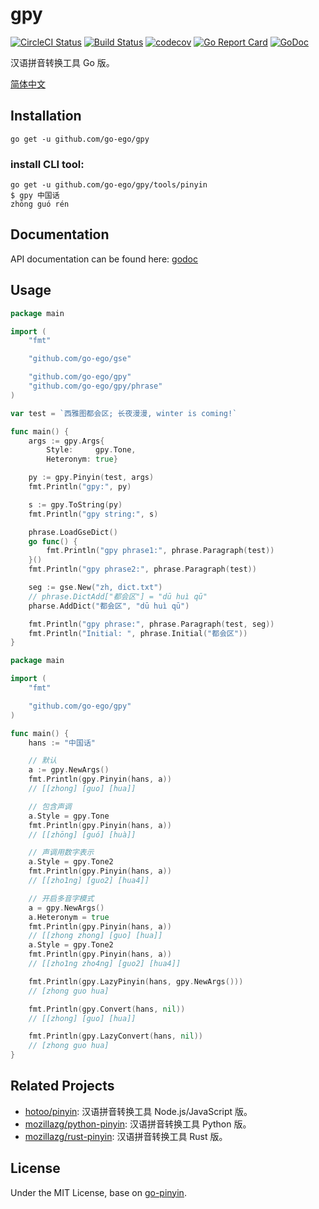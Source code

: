 # gpy

[![CircleCI Status](https://circleci.com/gh/go-ego/gpy.svg?style=shield)](https://circleci.com/gh/go-ego/gpy)
[![Build Status](https://travis-ci.org/go-ego/gpy.svg?branch=master)](https://travis-ci.org/go-ego/gpy)<!-- [![Coverage Status](https://coveralls.io/repos/github.com/go-ego/gpy/badge.svg?branch=master)](https://coveralls.io/r/github.com/go-ego/gpy?branch=master) -->
[![codecov](https://codecov.io/gh/go-ego/gpy/branch/master/graph/badge.svg)](https://codecov.io/gh/go-ego/gpy)
[![Go Report Card](https://goreportcard.com/badge/github.com/go-ego/gpy)](https://goreportcard.com/report/github.com/go-ego/gpy)
[![GoDoc](https://godoc.org/github.com/go-ego/gpy?status.svg)](https://godoc.org/github.com/go-ego/gpy)

汉语拼音转换工具 Go 版。

[简体中文](https://github.com/go-ego/gpy/blob/master/README_zh.md)


## Installation

```
go get -u github.com/go-ego/gpy
```

### install CLI tool:

```
go get -u github.com/go-ego/gpy/tools/pinyin
$ gpy 中国话
zhōng guó rén
```


## Documentation

API documentation can be found here:
[godoc](https://godoc.org/github.com/go-ego/gpy)


## Usage
```go
package main

import (
	"fmt"

	"github.com/go-ego/gse"

	"github.com/go-ego/gpy"
	"github.com/go-ego/gpy/phrase"
)

var test = `西雅图都会区; 长夜漫漫, winter is coming!`

func main() {
	args := gpy.Args{
		Style:     gpy.Tone,
		Heteronym: true}

	py := gpy.Pinyin(test, args)
	fmt.Println("gpy:", py)

	s := gpy.ToString(py)
	fmt.Println("gpy string:", s)

	phrase.LoadGseDict()
	go func() {
		fmt.Println("gpy phrase1:", phrase.Paragraph(test))
	}()
	fmt.Println("gpy phrase2:", phrase.Paragraph(test))

	seg := gse.New("zh, dict.txt")
	// phrase.DictAdd["都会区"] = "dū huì qū"
	pharse.AddDict("都会区", "dū huì qū")

	fmt.Println("gpy phrase:", phrase.Paragraph(test, seg))
	fmt.Println("Initial: ", phrase.Initial("都会区"))
}
```

```go
package main

import (
	"fmt"

	"github.com/go-ego/gpy"
)

func main() {
	hans := "中国话"

	// 默认
	a := gpy.NewArgs()
	fmt.Println(gpy.Pinyin(hans, a))
	// [[zhong] [guo] [hua]]

	// 包含声调
	a.Style = gpy.Tone
	fmt.Println(gpy.Pinyin(hans, a))
	// [[zhōng] [guó] [huà]]

	// 声调用数字表示
	a.Style = gpy.Tone2
	fmt.Println(gpy.Pinyin(hans, a))
	// [[zho1ng] [guo2] [hua4]]

	// 开启多音字模式
	a = gpy.NewArgs()
	a.Heteronym = true
	fmt.Println(gpy.Pinyin(hans, a))
	// [[zhong zhong] [guo] [hua]]
	a.Style = gpy.Tone2
	fmt.Println(gpy.Pinyin(hans, a))
	// [[zho1ng zho4ng] [guo2] [hua4]]

	fmt.Println(gpy.LazyPinyin(hans, gpy.NewArgs()))
	// [zhong guo hua]

	fmt.Println(gpy.Convert(hans, nil))
	// [[zhong] [guo] [hua]]

	fmt.Println(gpy.LazyConvert(hans, nil))
	// [zhong guo hua]
}
```


## Related Projects

* [hotoo/pinyin](https://github.com/hotoo/pinyin): 汉语拼音转换工具 Node.js/JavaScript 版。
* [mozillazg/python-pinyin](https://github.com/mozillazg/python-pinyin): 汉语拼音转换工具 Python 版。
* [mozillazg/rust-pinyin](https://github.com/mozillazg/rust-pinyin): 汉语拼音转换工具 Rust 版。


## License

Under the MIT License, base on [go-pinyin](https://github.com/mozillazg/go-pinyin).
